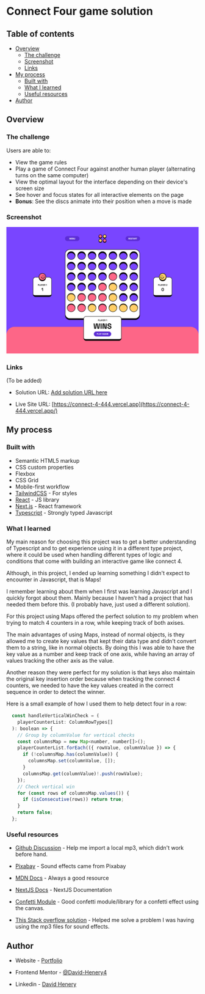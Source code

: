 # Connect Four game solution


## Table of contents

- [Overview](#overview)
  - [The challenge](#the-challenge)
  - [Screenshot](#screenshot)
  - [Links](#links)
- [My process](#my-process)
  - [Built with](#built-with)
  - [What I learned](#what-i-learned)
  - [Useful resources](#useful-resources)
- [Author](#author)


## Overview

### The challenge

Users are able to:

- View the game rules
- Play a game of Connect Four against another human player (alternating turns on the same computer)
- View the optimal layout for the interface depending on their device's screen size
- See hover and focus states for all interactive elements on the page
- **Bonus**: See the discs animate into their position when a move is made

### Screenshot

![Game Board Screenshot](./public/assets/screenshot/screenshot.png)

### Links

(To be added)

- Solution URL: [Add solution URL here](https://your-solution-url.com)

- Live Site URL: [https://connect-4-444.vercel.app](https://connect-4-444.vercel.app/)

## My process

### Built with

- Semantic HTML5 markup
- CSS custom properties
- Flexbox
- CSS Grid
- Mobile-first workflow
- [TailwindCSS](https://styled-components.com/) - For styles
- [React](https://reactjs.org/) - JS library
- [Next.js](https://nextjs.org/) - React framework
- [Typescript](https://styled-components.com/) - Strongly typed Javascript


### What I learned

My main reason for choosing this project was to get a better understanding of Typescript and to get experience using it in a different type project, where it could be used when handling different types of logic and conditions that come with building an interactive game like connect 4.

Although, in this project, I ended up learning something I didn't expect to encounter in Javascript, that is Maps!

I remember learning about them when I first was learning Javascript and I quickly forgot about them. Mainly because I haven't had a project that has needed them before this. (I probably have, just used a different solution). 

For this project using Maps offered the perfect solution to my problem when trying to match 4 counters in a row, while keeping track of both axises.

The main advantages of using Maps, instead of normal objects, is they allowed me to create key values that kept their data type and didn't convert them to a string, like in normal objects. By doing this I was able to have the key value as a number and keep track of one axis, while having an array of values tracking the other axis as the value. 

Another reason they were perfect for my solution is that keys also maintain the original key insertion order because when tracking the connect 4 counters, we needed to have the key values created in the correct sequence in order to detect the winner.

Here is a small example of how I used them to help detect four in a row:

```js
  const handleVerticalWinCheck = (
    playerCounterList: ColumnRowTypes[]
  ): boolean => {
    // Group by columnValue for vertical checks
    const columnsMap = new Map<number, number[]>();
    playerCounterList.forEach(({ rowValue, columnValue }) => {
      if (!columnsMap.has(columnValue)) {
        columnsMap.set(columnValue, []);
      }
      columnsMap.get(columnValue)!.push(rowValue);
    });
    // Check vertical win
    for (const rows of columnsMap.values()) {
      if (isConsecutive(rows)) return true;
    }
    return false;
  };
```

### Useful resources

- [Github Discussion](https://github.com/vercel/next.js/discussions/12810) - Help me import a local mp3, which didn't work before hand.

- [Pixabay](https://pixabay.com/sound-effects/search/win/?pagi=2) - Sound effects came from Pixabay

- [MDN Docs](https://developer.mozilla.org/en-US/) - Always a good resource

- [NextJS Docs](https://nextjs.org/docs) - NextJS Documentation

- [Confetti Module](https://github.com/catdad/canvas-confetti) - Good confetti module/library for a confetti effect using the canvas.

- [This Stack overflow solution](https://stackoverflow.com/questions/77962571/resolving-module-parse-failed-error-importing-mp3s-in-nextjs14-ts) - Helped me solve a problem I was having using the mp3 files for sound effects.

## Author

- Website - [Portfolio](https://www.djhwebdevelopment.com/)

- Frontend Mentor - [@David-Henery4](https://www.frontendmentor.io/profile/David-Henery4)

- Linkedin - [David Henery](https://www.linkedin.com/in/david-henery-725458241/)



